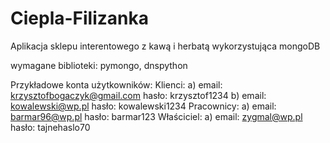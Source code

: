 # Ciepla-Filizanka

Aplikacja sklepu interentowego z kawą i herbatą wykorzystująca mongoDB

wymagane biblioteki: pymongo, dnspython

Przykładowe konta użytkowników:
  Klienci:
    a) email: krzysztofbogaczyk@gmail.com
       hasło: krzysztof1234
    b) email: kowalewski@wp.pl
       hasło: kowalewski1234
  Pracownicy:
    a) email: barmar96@wp.pl
       hasło: barmar123
  Właściciel:
    a) email: zygmal@wp.pl
       hasło: tajnehaslo70
